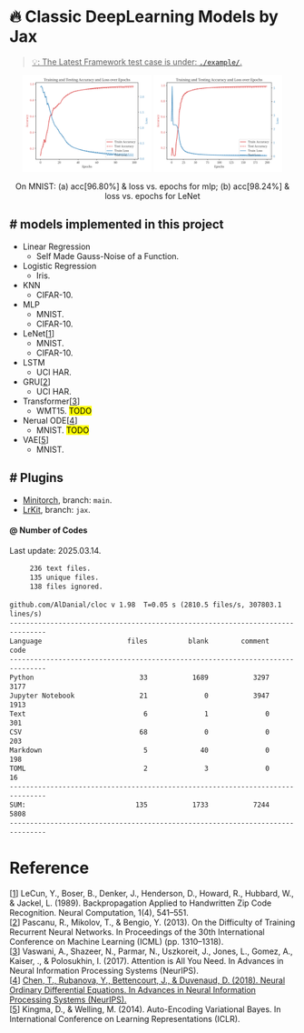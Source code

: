 # 🔥 Classic DeepLearning Models by Jax

> <ins>💡: The Latest Framework test case is under: [`./example/`](./example/README.md).</ins>  

<p align="center">
  <img src="./assets/mlp.svg" alt="MLP on MNIST" width="45%">
  <img src="./assets/LeNet.svg" alt="LeNet on MNIST" width="45%">
</p>

<p align="center">
On MNIST: (a) acc[96.80%] & loss vs. epochs for mlp; (b) acc[98.24%] & loss vs. epochs for LeNet  
</p>


## # models implemented in this project

- Linear Regression
  - Self Made Gauss-Noise of a Function.
- Logistic Regression
  - Iris.
- KNN
  - CIFAR-10. 
- MLP
  - MNIST.
  - CIFAR-10.
- LeNet[[1](#reference)]
  - MNIST.
  - CIFAR-10.
- LSTM
  - UCI HAR.
- GRU[[2](#reference)]
  - UCI HAR.
- Transformer[[3](#reference)]
  - WMT15. <mark>TODO</mark>
- Nerual ODE[[4](#reference)]
  - MNIST. <mark>TODO</mark>
- VAE[[5](#reference)]
  - MNIST. 

## # Plugins

- [Minitorch](), branch: `main`.
- [LrKit](https://github.com/HugoPhi/lrkit.git), branch: `jax`.

#### @ Number of Codes

Last update: 2025.03.14.   

```text
     236 text files.
     135 unique files.                              
     138 files ignored.

github.com/AlDanial/cloc v 1.98  T=0.05 s (2810.5 files/s, 307803.1 lines/s)
-------------------------------------------------------------------------------
Language                     files          blank        comment           code
-------------------------------------------------------------------------------
Python                          33           1689           3297           3177
Jupyter Notebook                21              0           3947           1913
Text                             6              1              0            301
CSV                             68              0              0            203
Markdown                         5             40              0            198
TOML                             2              3              0             16
-------------------------------------------------------------------------------
SUM:                           135           1733           7244           5808
-------------------------------------------------------------------------------
```

# Reference

[[1](https://ieeexplore.ieee.org/document/6795724)] LeCun, Y., Boser, B., Denker, J., Henderson, D., Howard, R., Hubbard, W., & Jackel, L. (1989). Backpropagation Applied to Handwritten Zip Code Recognition. Neural Computation, 1(4), 541–551.   
[[2](https://arxiv.org/abs/1211.5063)] Pascanu, R., Mikolov, T., & Bengio, Y. (2013). On the Difficulty of Training Recurrent Neural Networks. In Proceedings of the 30th International Conference on Machine Learning (ICML) (pp. 1310–1318).   
[[3](https://arxiv.org/abs/1706.03762)] Vaswani, A., Shazeer, N., Parmar, N., Uszkoreit, J., Jones, L., Gomez, A., Kaiser, ., & Polosukhin, I. (2017). Attention is All You Need. In Advances in Neural Information Processing Systems (NeurIPS).   
[[4](https://arxiv.org/abs/1806.07366?spm=5176.28103460.0.0.40f7451eXLzPoY&file=1806.07366)] <ins>Chen, T., Rubanova, Y., Bettencourt, J., & Duvenaud, D. (2018). Neural Ordinary Differential Equations. In Advances in Neural Information Processing Systems (NeurIPS).</ins>   
[[5](https://arxiv.org/abs/1312.6114)] Kingma, D., & Welling, M. (2014). Auto-Encoding Variational Bayes. In International Conference on Learning Representations (ICLR). 
